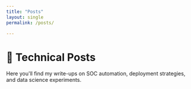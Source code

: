 ```yaml
---
title: "Posts"
layout: single
permalink: /posts/

---
```


# 📝 Technical Posts

Here you'll find my write-ups on SOC automation, deployment strategies, and data science experiments.
